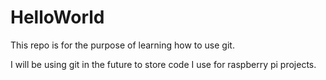 # HelloWorld

This repo is for the purpose of learning how to use git.

I will be using git in the future to store code I use for raspberry pi projects.
